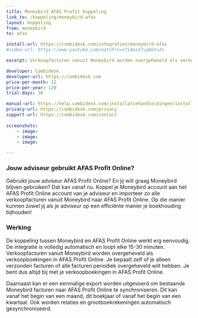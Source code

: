 ```yaml
---
title: Moneybird AFAS Profit koppeling
link_to: /koppeling/moneybird-afas
layout: koppeling
from: moneybird
to: afas

install-url: https://combidesk.com/integration/moneybird-afas
#video-url: https://www.youtube.com/watch?v=sTiAexI7vpQ&t=3s

excerpt: Verkoopfacturen vanuit Moneybird worden overgeheveld als verkoopboekingen in AFAS Profit 

developer: Combidesk  
developer-url: https://combidesk.com
price-per-month: 12
price-per-year: 120
trial-days: 30

manual-url: https://help.combidesk.com/installatiehandleidingen/installatiehandleiding-moneybird-afas-koppeling
privacy-url: https://combidesk.com/privacy
support-url: https://combidesk.com/contact
      
screenshots:
    - image: 
    - image: 
    - image: 

---
```


### Jouw adviseur gebruikt AFAS Profit Online?
Gebruikt jouw adviseur AFAS Profit Online? En jij wilt graag Moneybird blijven gebruiken? Dat kan vanaf nu. Koppel je Moneybird account aan het AFAS Profit Online account van je adviseur en importeer zo alle verkoopfacturen vanuit Moneybird naar AFAS Profit Online. Op die manier kunnen zowel jij als je adviseur op een efficiënte manier je boekhouding bijhouden!

### Werking
De koppeling tussen Moneybird en AFAS Profit Online werkt erg eenvoudig. De integratie is volledig automatisch en loopt elke 15-30 minuten. Verkoopfacturen vanuit Moneybird worden overgeheveld als verkoopboekingen in AFAS Profit Online. Je bepaalt zelf of je alleen verzonden facturen of alle facturen periodiek overgeheveld wilt hebben. Je bent dus altijd bij met je verkoopboekingen in AFAS Profit Online. 

Daarnaast kan er een eenmalige export worden uitgevoerd om bestaande Moneybird facturen naar AFAS Profit Online te synchroniseren. Dit kan vanaf het begin van een maand, dit boekjaar of vanaf het begin van een kwartaal. Ook worden relaties en grootboekrekeningen automatisch gesynchroniseerd.